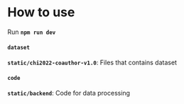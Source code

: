 # How to use
Run **`npm run dev`**

#### `dataset`
**`static/chi2022-coauthor-v1.0`**: Files that contains dataset

#### `code`
**`static/backend`**: Code for data processing
